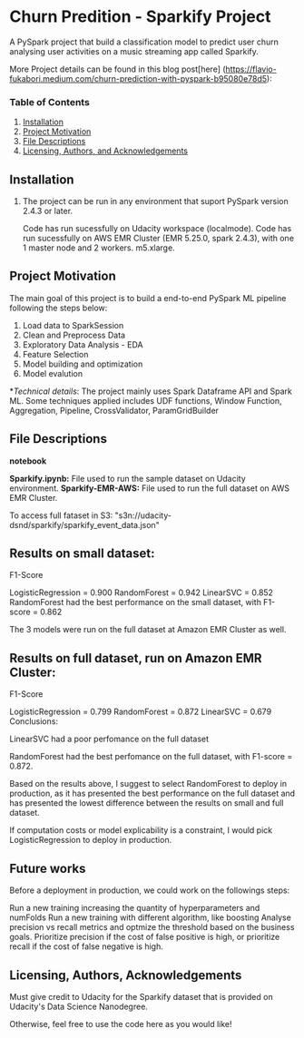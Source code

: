 # Churn Predition - Sparkify Project 
A PySpark project that build a classification model to predict user churn 
analysing user activities on a music streaming app called Sparkify.

More Project details can be found in this blog post[here] (https://flavio-fukabori.medium.com/churn-prediction-with-pyspark-b95080e78d5):

### Table of Contents

1. [Installation](#installation)
2. [Project Motivation](#motivation)
3. [File Descriptions](#files)
4. [Licensing, Authors, and Acknowledgements](#licensing)

## Installation <a name="installation"></a>

1. The project can be run in any environment that suport PySpark version 2.4.3 or later.

   Code has run sucessfully on Udacity workspace (localmode).
   Code has run sucessfully on AWS EMR Cluster (EMR 5.25.0, spark 2.4.3), with one 1 master node and 2 workers. m5.xlarge.

## Project Motivation<a name="motivation"></a>

The main goal of this project is to build a end-to-end PySpark ML pipeline
following the steps below:

1. Load data to SparkSession
2. Clean and Preprocess Data
3. Exploratory Data Analysis - EDA
4. Feature Selection
5. Model building and optimization
6. Model evalution

**Technical details*:
The project mainly uses Spark Dataframe API and Spark ML. 
Some techniques applied includes UDF functions, Window Function, Aggregation, Pipeline, CrossValidator, ParamGridBuilder

## File Descriptions <a name="files"></a>

**notebook** 

**Sparkify.ipynb:** File used to run the sample dataset on Udacity environment.
**Sparkify-EMR-AWS:** File used to run the full dataset on AWS EMR Cluster.

To access full fataset in S3: "s3n://udacity-dsnd/sparkify/sparkify_event_data.json"


## Results on small dataset:
F1-Score

LogisticRegression = 0.900
RandomForest = 0.942
LinearSVC = 0.852
RandomForest had the best performance on the small dataset, with F1-score = 0.862

The 3 models were run on the full dataset at Amazon EMR Cluster as well.

## Results on full dataset, run on Amazon EMR Cluster:
F1-Score

LogisticRegression = 0.799
RandomForest = 0.872
LinearSVC = 0.679
Conclusions:

LinearSVC had a poor perfomance on the full dataset

RandomForest had the best perfomance on the full dataset, with F1-score = 0.872.

Based on the results above, I suggest to select RandomForest to deploy in production, as it has presented the best performance on the full dataset and has presented the lowest difference between the results on small and full dataset.

If computation costs or model explicability is a constraint, I would pick LogisticRegression to deploy in production.

## Future works

Before a deployment in production, we could work on the followings steps:

Run a new training increasing the quantity of hyperparameters and numFolds
Run a new training with different algorithm, like boosting
Analyse precision vs recall metrics and optmize the threshold based on the business goals. Prioritize precision if the cost of false positive is high, or prioritize recall if the cost of false negative is high.

## Licensing, Authors, Acknowledgements<a name="licensing"></a>

Must give credit to Udacity for the Sparkify dataset that is provided
on Udacity's Data Science Nanodegree.

Otherwise, feel free to use the code here as you would like! 